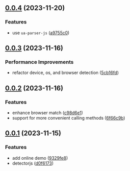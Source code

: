 ## [0.0.4](https://github.com/hemengke1997/un-detector/compare/v0.0.3...v0.0.4) (2023-11-20)


### Features

* use `ua-parser-js` ([a9755c0](https://github.com/hemengke1997/un-detector/commit/a9755c0ce669719fa3b1bb1f94f8ebd909de855a))



## [0.0.3](https://github.com/hemengke1997/un-detector/compare/v0.0.2...v0.0.3) (2023-11-16)


### Performance Improvements

* refactor device, os, and browser detection ([5cb16fd](https://github.com/hemengke1997/un-detector/commit/5cb16fd7386a67459edb76de92a0d4ff68d2edb5))



## [0.0.2](https://github.com/hemengke1997/un-detector/compare/v0.0.1...v0.0.2) (2023-11-16)


### Features

* enhance browser match ([c98d6e1](https://github.com/hemengke1997/un-detector/commit/c98d6e1e0ce6e5ff007d42773e2a84795225c384))
* support for more convenient calling methods ([6f66c9b](https://github.com/hemengke1997/un-detector/commit/6f66c9be69ed750e6752d3fb4286fdf4104a8016))



## [0.0.1](https://github.com/hemengke1997/un-detector/compare/d0f61739295f03431e3e0657b0987fdb02af9014...v0.0.1) (2023-11-15)


### Features

* add online demo ([9329fe8](https://github.com/hemengke1997/un-detector/commit/9329fe85f0524ebd79dec8739dfcad0f7476479c))
* detectorjs ([d0f6173](https://github.com/hemengke1997/un-detector/commit/d0f61739295f03431e3e0657b0987fdb02af9014))



